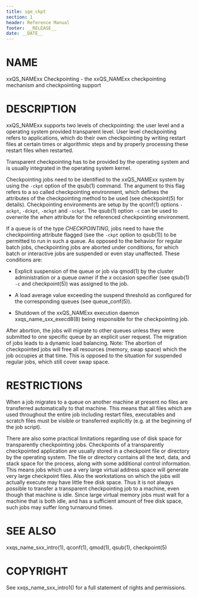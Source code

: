 ```yaml
---
title: sge_ckpt
section: 1
header: Reference Manual
footer: __RELEASE__
date: __DATE__
---
```


# NAME

xxQS_NAMExx Checkpointing - the xxQS_NAMExx checkpointing mechanism and checkpointing support

# DESCRIPTION

xxQS_NAMExx supports two levels of checkpointing: the user level and a operating system provided transparent level. 
User level checkpointing refers to applications, which do their own checkpointing by writing restart files at certain 
times or algorithmic steps and by properly processing these restart files when restarted.

Transparent checkpointing has to be provided by the operating system and is usually integrated in the operating 
system kernel. 

Checkpointing jobs need to be identified to the xxQS_NAMExx system by using the `-ckpt` option of the qsub(1) command. 
The argument to this flag refers to a so called checkpointing environment, which defines the attributes of the 
checkpointing method to be used (see checkpoint(5) for details). Checkpointing environments are setup by the qconf(1)
options `-ackpt`, `-dckpt`, `-mckpt` and `-sckpt`. The qsub(1) option `-c` can be used to overwrite the *when* 
attribute for the referenced checkpointing environment.

If a queue is of the type *CHECKPOINTING*, jobs need to have the checkpointing attribute flagged (see the `-ckpt` 
option to qsub(1)) to be permitted to run in such a queue. As opposed to the behavior for regular batch jobs, 
checkpointing jobs are aborted under conditions, for which batch or interactive jobs are suspended or even stay 
unaffected. These conditions are:

-   Explicit suspension of the queue or job via qmod(1) by the cluster administration or a queue owner if the *x* 
    occasion specifier (see qsub(1) `-c` and checkpoint(5)) was assigned to the job.

-   A load average value exceeding the suspend threshold as configured for the corresponding queues (see queue_conf(5)).

-   Shutdown of the xxQS_NAMExx execution daemon xxqs_name_sxx_execd8(8) being responsible for the checkpointing job.

After abortion, the jobs will migrate to other queues unless they were submitted to one specific queue by an explicit 
user request. The migration of jobs leads to a dynamic load balancing. Note: The abortion of checkpointed jobs will 
free all resources (memory, swap space) which the job occupies at that time. This is opposed to the 
situation for suspended regular jobs, which still cover swap space.

# RESTRICTIONS

When a job migrates to a queue on another machine at present no files are transferred automatically to that machine.
This means that all files which are used throughout the entire job including restart files, executables and scratch 
files must be visible or transferred explicitly (e.g. at the beginning of the job script).

There are also some practical limitations regarding use of disk space for transparently checkpointing jobs. 
Checkpoints of a transparently checkpointed application are usually stored in a checkpoint file or directory by the 
operating system. The file or directory contains all the text, data, and stack space for the process, along with some
additional control information. This means jobs which use a very large virtual address space will generate very 
large checkpoint files. Also the workstations on which the jobs will actually execute may have little free disk 
space. Thus it is not always possible to transfer a transparent checkpointing job to a machine, even though that 
machine is idle. Since large virtual memory jobs must wait for a machine that is both idle, and has a sufficient 
amount of free disk space, such jobs may suffer long turnaround times.

# SEE ALSO

xxqs_name_sxx_intro(1), qconf(1), qmod(1), qsub(1), checkpoint(5) 

# COPYRIGHT

See xxqs_name_sxx_intro1() for a full statement of rights and permissions.
